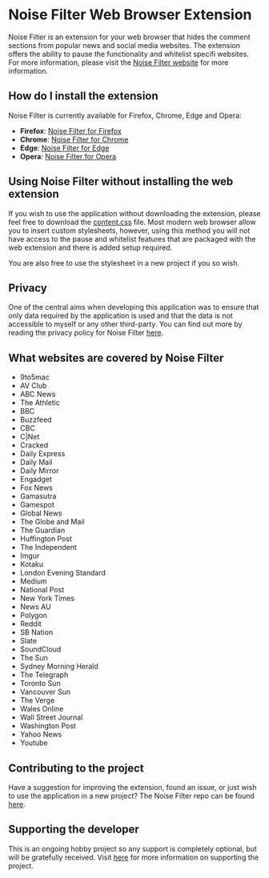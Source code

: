 # Noise Filter Web Browser Extension

Noise Filter is an extension for your web browser that hides the comment sections from popular news and social media websites. The extension offers the ability to pause the functionality and whitelist specifi websites. For more information, please visit the [Noise Filter website](https://eff.org) for more information.

## How do I install the extension

Noise Filter is currently available for Firefox, Chrome, Edge and Opera:

* **Firefox**: [Noise Filter for Firefox](https://eff.org)
* **Chrome**: [Noise Filter for Chrome](https://eff.org)
* **Edge**: [Noise Filter for Edge](https://eff.org)
* **Opera**: [Noise Filter for Opera](https://eff.org)

## Using Noise Filter without installing the web extension

If you wish to use the application without downloading the extension, please feel free to download the [content.css](https://eff.org) file. Most modern web browser allow you to insert custom stylesheets, however, using this method you will not have access to the pause and whitelist features that are packaged with the web extension and there is added setup required.

You are also free to use the stylesheet in a new project if you so wish.

## Privacy

One of the central aims when developing this application was to ensure that only data required by the application is used and that the data is not accessible to myself or any other third-party. You can find out more by reading the privacy policy for Noise Filter [here](https://eff.org).

## What websites are covered by Noise Filter

* 9to5mac
* AV Club
* ABC News
* The Athletic
* BBC
* Buzzfeed
* CBC
* C|Net
* Cracked
* Daily Express
* Daily Mail
* Daily Mirror
* Engadget
* Fox News
* Gamasutra
* Gamespot
* Global News
* The Globe and Mail
* The Guardian
* Huffington Post
* The Independent
* Imgur
* Kotaku
* London Evening Standard
* Medium
* National Post
* New York Times
* News AU
* Polygon
* Reddit
* SB Nation
* Slate
* SoundCloud
* The Sun
* Sydney Morning Herald
* The Telegraph
* Toronto Sun
* Vancouver Sun
* The Verge
* Wales Online
* Wall Street Journal
* Washington Post
* Yahoo News
* Youtube

## Contributing to the project

Have a suggestion for improving the extension, found an issue, or just wish to use the application in a new project? The Noise Filter repo can be found [here](https://eff.org).

## Supporting the developer

This is an ongoing hobby project so any support is completely optional, but will be gratefully received. Visit [here](https://eff.org) for more information on supporting the project.